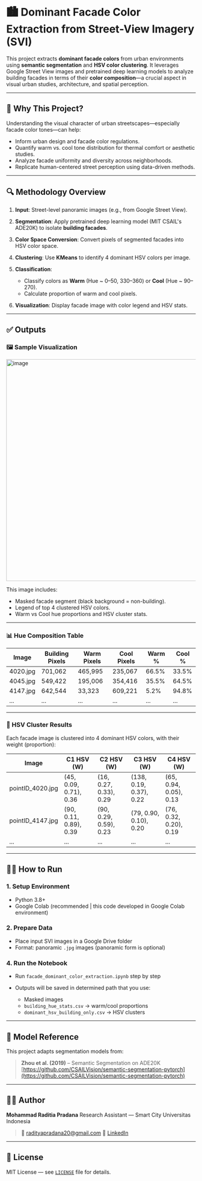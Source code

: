 # 🏙️ Dominant Facade Color Extraction from Street-View Imagery (SVI)

This project extracts **dominant facade colors** from urban environments using **semantic segmentation** and **HSV color clustering**. It leverages Google Street View images and pretrained deep learning models to analyze building facades in terms of their **color composition**—a crucial aspect in visual urban studies, architecture, and spatial perception.

---

## 📌 Why This Project?

Understanding the visual character of urban streetscapes—especially facade color tones—can help:

* Inform urban design and facade color regulations.
* Quantify warm vs. cool tone distribution for thermal comfort or aesthetic studies.
* Analyze facade uniformity and diversity across neighborhoods.
* Replicate human-centered street perception using data-driven methods.

---

## 🔍 Methodology Overview

1. **Input**: Street-level panoramic images (e.g., from Google Street View).
2. **Segmentation**: Apply pretrained deep learning model (MIT CSAIL's ADE20K) to isolate **building facades**.
3. **Color Space Conversion**: Convert pixels of segmented facades into HSV color space.
4. **Clustering**: Use **KMeans** to identify 4 dominant HSV colors per image.
5. **Classification**:

   * Classify colors as **Warm** (Hue \~ 0–50, 330–360) or **Cool** (Hue \~ 90–270).
   * Calculate proportion of warm and cool pixels.
6. **Visualization**: Display facade image with color legend and HSV stats.

---

## ✅ Outputs

### 🖼️ Sample Visualization
<img width="1168" height="590" alt="image" src="https://github.com/user-attachments/assets/09a37127-277e-4a48-a65e-f55fea2d7b05" />



This image includes:

* Masked facade segment (black background = non-building).
* Legend of top 4 clustered HSV colors.
* Warm vs Cool hue proportions and HSV cluster stats.

---

### 📊 Hue Composition Table

| Image    | Building Pixels | Warm Pixels | Cool Pixels | Warm % | Cool % |
| -------- | --------------- | ----------- | ----------- | ------ | ------ |
| 4020.jpg | 701,062         | 465,995     | 235,067     | 66.5%  | 33.5%  |
| 4045.jpg | 549,422         | 195,006     | 354,416     | 35.5%  | 64.5%  |
| 4147.jpg | 642,544         | 33,323      | 609,221     | 5.2%   | 94.8%  |
| ...      | ...             | ...         | ...         | ...    | ...    |

---

### 🎨 HSV Cluster Results

Each facade image is clustered into 4 dominant HSV colors, with their weight (proportion):

| Image             | C1 HSV (W)             | C2 HSV (W)             | C3 HSV (W)              | C4 HSV (W)             |
| ----------------- | ---------------------- | ---------------------- | ----------------------- | ---------------------- |
| pointID\_4020.jpg | (45, 0.09, 0.71), 0.36 | (16, 0.27, 0.33), 0.29 | (138, 0.19, 0.37), 0.22 | (65, 0.94, 0.05), 0.13 |
| pointID\_4147.jpg | (90, 0.11, 0.89), 0.39 | (90, 0.29, 0.59), 0.23 | (79, 0.90, 0.10), 0.20  | (76, 0.32, 0.20), 0.19 |
| ...               | ...                    | ...                    | ...                     | ...                    |

---

## 🧑‍💻 How to Run

### 1. Setup Environment

* Python 3.8+
* Google Colab (recommended | this code developed in Google Colab environment)

### 2. Prepare Data

* Place input SVI images in a Google Drive folder
* Format: panoramic `.jpg` images (panoramic form is optional)

### 4. Run the Notebook

* Run `facade_dominant_color_extraction.ipynb` step by step
* Outputs will be saved in determined path that you use:

  * Masked images
  * `building_hue_stats.csv` → warm/cool proportions
  * `dominant_hsv_building_only.csv` → HSV clusters

---

## 🔗 Model Reference

This project adapts segmentation models from:

> **Zhou et al. (2019)** – Semantic Segmentation on ADE20K
> [https://github.com/CSAILVision/semantic-segmentation-pytorch](https://github.com/CSAILVision/semantic-segmentation-pytorch)

---

## 👨‍💼 Author

**Mohammad Raditia Pradana**
Research Assistant — Smart City Universitas Indonesia
> 📧 [radityapradana20@gmail.com](mailto:radityapradana20@gmail.com)
> 🔗 [LinkedIn](https://www.linkedin.com/in/mohammadraditia/)

---

## 📄 License

MIT License — see [`LICENSE`](LICENSE) file for details.
